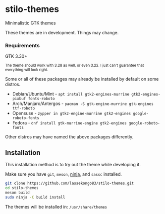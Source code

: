 # stilo-themes
Minimalistic GTK themes

These themes are in development. Things may change.

### Requirements
GTK 3.30+

<sub>The theme should work with 3.28 as well, or even 3.22. I just can't guarantee that everything will look right.</sub>

Some or all of these packages may already be installed by default on some distros.

* Debian/Ubuntu/Mint - `apt install gtk2-engines-murrine gtk2-engines-pixbuf fonts-roboto`
* Arch/Manjaro/Antergos - `pacman -S gtk-engine-murrine gtk-engines ttf-roboto`
* Opensuse - `zypper in gtk2-engine-murrine gtk2-engines google-roboto-fonts`
* Fedora - `dnf install gtk-murrine-engine gtk2-engines google-roboto-fonts`

Other distros may have named the above packages differently.

## Installation

This installation method is to try out the theme while developing it.

Make sure you have `git`, `meson`, [ninja](https://github.com/ninja-build/ninja/wiki/Pre-built-Ninja-packages), and `sassc` installed.
```bash
git clone https://github.com/lassekongo83/stilo-themes.git
cd stilo-themes
meson build
sudo ninja -C build install
```
The themes will be installed in: `/usr/share/themes`
